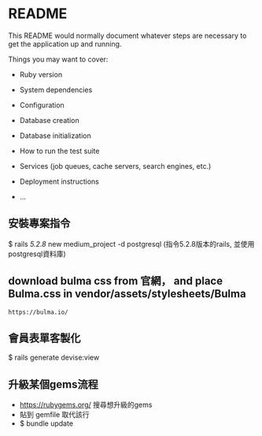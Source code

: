 # README

This README would normally document whatever steps are necessary to get the
application up and running.

Things you may want to cover:

* Ruby version

* System dependencies

* Configuration

* Database creation

* Database initialization

* How to run the test suite

* Services (job queues, cache servers, search engines, etc.)

* Deployment instructions

* ...

## 安裝專案指令
$ rails _5.2.8_ new medium_project -d postgresql (指令5.2.8版本的rails, 並使用 postgresql資料庫)

##  download bulma css from 官網， and place Bulma.css in vendor/assets/stylesheets/Bulma
    https://bulma.io/

## 會員表單客製化
   $ rails generate devise:view

## 升級某個gems流程
  - https://rubygems.org/ 搜尋想升級的gems
  - 貼到 gemfile 取代該行
  - $ bundle update
